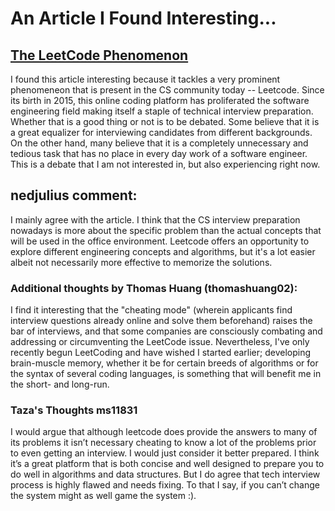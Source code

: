 # An Article I Found Interesting...

## [The LeetCode Phenomenon](https://medium.com/swlh/the-leetcode-phenomena-e9ec4de41ca)

I found this article interesting because it tackles a very prominent phenomeneon that is present in the CS community today -- Leetcode. Since its birth in 2015, this online coding platform has proliferated the software engineering field making itself a staple of technical interview preparation. Whether that is a good thing or not is to be debated. Some believe that it is a great equalizer for interviewing candidates from different backgrounds. On the other hand, many believe that it is a completely unnecessary and tedious task that has no place in every day work of a software engineer. This is a debate that I am not interested in, but also experiencing right now.

## nedjulius comment:

I mainly agree with the article. I think that the CS interview preparation nowadays is more about the specific problem than the actual concepts that will be used in the office environment. Leetcode offers an opportunity to explore different engineering concepts and algorithms, but it's a lot easier albeit not necessarily more effective to memorize the solutions.

### Additional thoughts by Thomas Huang (thomashuang02):

I find it interesting that the "cheating mode" (wherein applicants find interview questions already online and solve them beforehand) raises the bar of interviews, and that some companies are consciously combating and addressing or circumventing the LeetCode issue. Nevertheless, I've only recently begun LeetCoding and have wished I started earlier; developing brain-muscle memory, whether it be for certain breeds of algorithms or for the syntax of several coding languages, is something that will benefit me in the short- and long-run.

### Taza's Thoughts ms11831

I would argue that although leetcode does provide the answers to many of its problems it isn’t necessary cheating to know a lot of the problems prior to even getting an interview. I would just consider it better prepared. I think it’s a great platform that is both concise and well designed to prepare you to do well in algorithms and data structures. But I do agree that tech interview process is highly flawed and needs fixing. To that I say, if you can’t change the system might as well game the system :).
